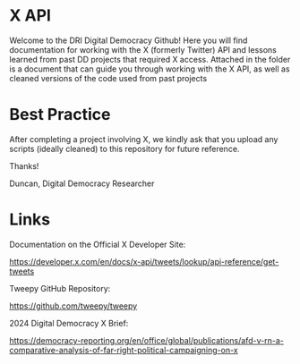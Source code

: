 # X API 
Welcome to the DRI Digital Democracy Github! Here you will find documentation for working with the X (formerly Twitter) API and lessons learned from past DD projects that required X access.
Attached in the folder is a document that can guide you through working with the X API, as well as cleaned versions of the code used from past projects

# Best Practice
After completing a project involving X, we kindly ask that you upload any scripts (ideally cleaned) to this repository for future reference.

Thanks! 

Duncan, 
Digital Democracy Researcher

# Links

Documentation on the Official X Developer Site:

https://developer.x.com/en/docs/x-api/tweets/lookup/api-reference/get-tweets

Tweepy GitHub Repository:

https://github.com/tweepy/tweepy

2024 Digital Democracy X Brief:

https://democracy-reporting.org/en/office/global/publications/afd-v-rn-a-comparative-analysis-of-far-right-political-campaigning-on-x
